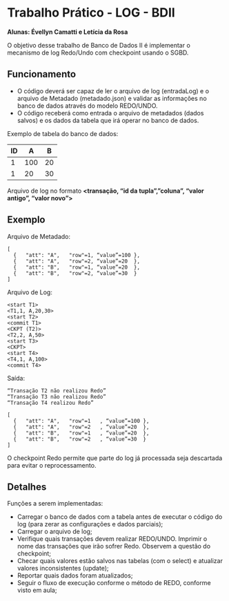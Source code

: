 # Trabalho Prático - LOG - BDII
**Alunas: Évellyn Camatti e Letícia da Rosa**

O objetivo desse trabalho de Banco de Dados II é implementar o mecanismo de log Redo/Undo com checkpoint usando o SGBD. 

## Funcionamento
- O código deverá ser capaz de ler o arquivo de log (entradaLog) e o arquivo de Metadado (metadado.json) e validar as informações no banco de dados através do modelo REDO/UNDO. 
- O código receberá como entrada o arquivo de metadados (dados salvos) e os dados da tabela que irá operar no banco de dados.

Exemplo de tabela do banco de dados: 

  ID  |  A  |  B 
 ---- | --- | ---
  1   | 100 | 20 
  1   |  20 | 30 

Arquivo de log no formato **<transação, “id da tupla”,”coluna”, “valor antigo”, “valor novo”>**

## Exemplo
Arquivo de Metadado: 

```
[ 
  {   "att": "A",   "row"=1, “value”=100 },
  {   "att": "A",   "row"=2, “value”=20  },
  {   "att": "B",   "row"=1, “value”=20  },
  {   "att": "B",   "row"=2, “value”=30  }
]
```

Arquivo de Log: 

```
<start T1>
<T1,1, A,20,30>
<start T2>
<commit T1>
<CKPT (T2)>
<T2,2, A,50>
<start T3>
<CKPT>
<start T4>
<T4,1, A,100>
<commit T4>
```

Saída: 

```
“Transação T2 não realizou Redo”
“Transação T3 não realizou Redo”
“Transação T4 realizou Redo”

[ 
  {   "att": "A",   "row"=1   , “value”=100 },
  {   "att": "A",   "row"=2   , “value”=20  },
  {   "att": "B",   "row"=1   , “value”=20  },
  {   "att": "B",   "row"=2   , “value”=30  }
]
```

O checkpoint Redo permite que parte do log já processada seja descartada para evitar o reprocessamento. 

## Detalhes
Funções a serem implementadas:
- Carregar o banco de dados com a tabela antes de executar o código do log (para zerar as configurações e dados parciais);
- Carregar o arquivo de log;
- Verifique quais transações devem realizar REDO/UNDO. Imprimir o nome das transações que irão sofrer Redo. Observem a questão do checkpoint;
- Checar quais valores estão salvos nas tabelas (com o select) e atualizar valores inconsistentes (update);
- Reportar quais dados foram atualizados;
- Seguir o fluxo de execução conforme o método de REDO, conforme visto em aula; 
